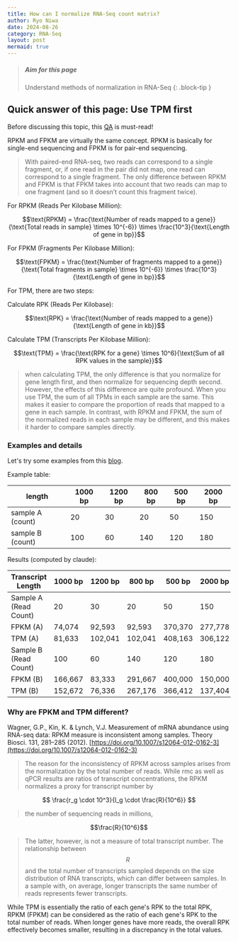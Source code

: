 ```yaml
---
title: How can I normalize RNA-Seq count matrix?
author: Ryo Niwa
date: 2024-08-26
category: RNA-Seq
layout: post
mermaid: true
---
```


> ##### Aim for this page
> Understand methods of normalization in RNA-Seq
{: .block-tip }

## Quick answer of this page: Use TPM first

Before discussing this topic, this [QA](https://bioinformatics.ccr.cancer.gov/btep/questions/what-is-the-difference-between-rpkm-fpkm-and-tpm) is must-read! 

RPKM and FPKM are virtually the same concept. RPKM is basically for single-end sequencing and FPKM is for pair-end sequencing. 
> With paired-end RNA-seq, two reads can correspond to a single fragment, or, if one read in the pair did not map, one read can correspond to a single fragment. The only difference between RPKM and FPKM is that FPKM takes into account that two reads can map to one fragment (and so it doesn’t count this fragment twice).

For RPKM (Reads Per Kilobase Million):

$$\text{RPKM} = \frac{\text{Number of reads mapped to a gene}}{\text{Total reads in sample} \times 10^{-6}} \times \frac{10^3}{\text{Length of gene in bp}}$$

For FPKM (Fragments Per Kilobase Million):

$$\text{FPKM} = \frac{\text{Number of fragments mapped to a gene}}{\text{Total fragments in sample} \times 10^{-6}} \times \frac{10^3}{\text{Length of gene in bp}}$$

For TPM, there are two steps:

Calculate RPK (Reads Per Kilobase):

$$\text{RPK} = \frac{\text{Number of reads mapped to a gene}}{\text{Length of gene in kb}}$$

Calculate TPM (Transcripts Per Kilobase Million):

$$\text{TPM} = \frac{\text{RPK for a gene} \times 10^6}{\text{Sum of all RPK values in the sample}}$$

> when calculating TPM, the only difference is that you normalize for gene length first, and then normalize for sequencing depth second. However, the effects of this difference are quite profound. When you use TPM, the sum of all TPMs in each sample are the same. This makes it easier to compare the proportion of reads that mapped to a gene in each sample. In contrast, with RPKM and FPKM, the sum of the normalized reads in each sample may be different, and this makes it harder to compare samples directly.

### Examples and details

Let's try some examples from this [blog](https://bi.biopapyrus.jp/rnaseq/analysis/normalizaiton/fpkm.html). 

Example table: 

| length | 1000 bp | 1200 bp | 800 bp | 500 bp | 2000 bp |
|----------|---------|---------|--------|--------|---------|
| sample A (count) | 20 | 30 | 20 | 50 | 150 |
| sample B (count) | 100 | 60 | 140 | 120 | 180 |

Results (computed by claude):

| Transcript Length | 1000 bp | 1200 bp | 800 bp | 500 bp | 2000 bp | Total |
|-------------------|---------|---------|--------|--------|---------|-------|
| Sample A (Read Count) | 20 | 30 | 20 | 50 | 150 | 270 |
| FPKM (A) | 74,074 | 92,593 | 92,593 | 370,370 | 277,778 | 907,408 |
| TPM (A) | 81,633 | 102,041 | 102,041 | 408,163 | 306,122 | 1,000,000 |
| Sample B (Read Count) | 100 | 60 | 140 | 120 | 180 | 600 |
| FPKM (B) | 166,667 | 83,333 | 291,667 | 400,000 | 150,000 | 1,091,667 |
| TPM (B) | 152,672 | 76,336 | 267,176 | 366,412 | 137,404 | 1,000,000 |

### Why are FPKM and TPM different? 

Wagner, G.P., Kin, K. & Lynch, V.J. Measurement of mRNA abundance using RNA-seq data: RPKM measure is inconsistent among samples. Theory Biosci. 131, 281–285 (2012). [https://doi.org/10.1007/s12064-012-0162-3](https://doi.org/10.1007/s12064-012-0162-3)

> The reason for the inconsistency of RPKM across samples arises from the normalization by the total number of reads. While rmc as well as qPCR results are ratios of transcript concentrations, the RPKM normalizes a proxy for transcript number by

$$ \frac{r_g \cdot 10^3}{l_g \cdot \frac{R}{10^6}} $$

> the number of sequencing reads in millions, 

$$\frac{R}{10^6}$$ 

> The latter, however, is not a measure of total transcript number. The relationship between $$R$$ and the total number of transcripts sampled depends on the size distribution of RNA transcripts, which can differ between samples. In a sample with, on average, longer transcripts the same number of reads represents fewer transcripts.

While TPM is essentially the ratio of each gene's RPK to the total RPK, RPKM (FPKM) can be considered as the ratio of each gene's RPK to the total number of reads. When longer genes have more reads, the overall RPK effectively becomes smaller, resulting in a discrepancy in the total values.